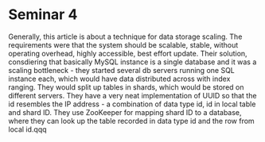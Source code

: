 # Seminar 4

Generally, this article is about a technique for data storage scaling. The requirements were that the system should be scalable, stable, without operating overhead, highly accessible, best effort update. Their solution, consdiering that basically MySQL instance is a single database and it was a scaling bottleneck - they started several db servers running one SQL instance each, which would have data distributed across with index ranging. They would split up tables in shards, which would be stored on different servers. They have a very neat implementation of UUID so that the id resembles the IP address - a combination of data type id, id in local table and shard ID. They use ZooKeeper for mapping shard ID to a database, where they can look up the table recorded in data type id and the row from local id.qqq